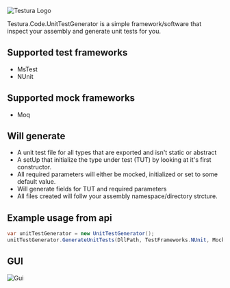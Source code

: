 ![Testura Logo](http://testura.net/Content/Images/logo2.png)


Testura.Code.UnitTestGenerator is a simple framework/software that inspect your assembly and generate unit tests for you. 

## Supported test frameworks

* MsTest
* NUnit 

## Supported mock frameworks

* Moq 

## Will generate

* A unit test file for all types that are exported and isn't static or abstract
* A setUp that initialize the type under test (TUT) by looking at it's first constructor. 
 * All required parameters will either be mocked, initialized or set to some default value.
 * Will generate fields for TUT and required parameters
* All files created will follw your assembly namespace/directory strcture. 

## Example usage from api 

```c#
var unitTestGenerator = new UnitTestGenerator();
unitTestGenerator.GenerateUnitTests(DllPath, TestFrameworks.NUnit, MockFrameworks.Moq, OutputDirectory);
 ```

## GUI

![Gui](http://i.imgur.com/unqTfan.png)
